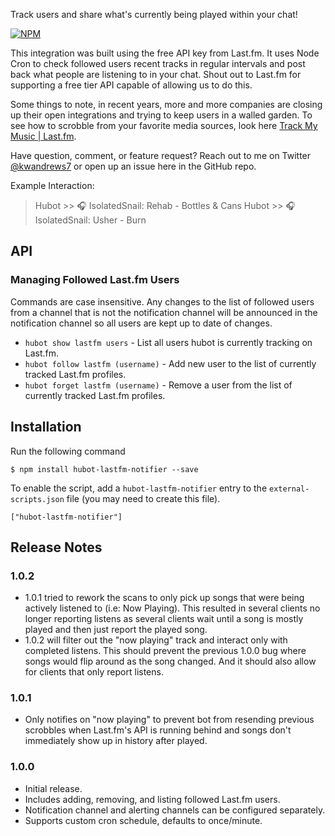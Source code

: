 Track users and share what's currently being played within your chat!

[![NPM](https://nodei.co/npm/hubot-lastfm-notifier.png?downloads=true&&downloadRank=true&stars=true)](https://nodei.co/npm/hubot-lastfm-notifier/)

This integration was built using the free API key from Last.fm. It uses Node Cron to check followed users recent tracks in regular intervals and post back what people are listening to in your chat. Shout out to Last.fm for supporting a free tier API capable of allowing us to do this. 

Some things to note, in recent years, more and more companies are closing up their open integrations and trying to keep users in a walled garden. To see how to scrobble from your favorite media sources, look here [Track My Music | Last.fm](https://www.last.fm/about/trackmymusic).

Have question, comment, or feature request? Reach out to me on Twitter [@kwandrews7](https://twitter.com/kwandrews7) or open up an issue here in the GitHub repo.

Example Interaction:

> Hubot >> 🎧 IsolatedSnail: Rehab - Bottles & Cans
> Hubot >> 🎧 IsolatedSnail: Usher - Burn

API
---

### Managing Followed Last.fm Users

Commands are case insensitive. Any changes to the list of followed users from a channel that is not the notification channel will be announced in the notification channel so all users are kept up to date of changes.

* `hubot show lastfm users` - List all users hubot is currently tracking on Last.fm.
* `hubot follow lastfm (username)` - Add new user to the list of currently tracked Last.fm profiles.
* `hubot forget lastfm (username)` - Remove a user from the list of currently tracked Last.fm profiles.

## Installation

Run the following command 

    $ npm install hubot-lastfm-notifier --save

To enable the script, add a `hubot-lastfm-notifier` entry to the `external-scripts.json`
file (you may need to create this file).

    ["hubot-lastfm-notifier"]

## Release Notes

### 1.0.2

* 1.0.1 tried to rework the scans to only pick up songs that were being actively listened to (i.e: Now Playing). This resulted in several clients no longer reporting listens as several clients wait until a song is mostly played and then just report the played song. 
* 1.0.2 will filter out the "now playing" track and interact only with completed listens. This should prevent the previous 1.0.0 bug where songs would flip around as the song changed. And it should also allow for clients that only report listens.

### 1.0.1

* Only notifies on "now playing" to prevent bot from resending previous scrobbles when Last.fm's API is running behind and songs don't immediately show up in history after played.

### 1.0.0

* Initial release. 
* Includes adding, removing, and listing followed Last.fm users. 
* Notification channel and alerting channels can be configured separately.
* Supports custom cron schedule, defaults to once/minute.
